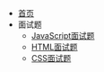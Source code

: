 * [首页](home/index)
* 面试题
    * [JavaScript面试题](face/JavaScript)
    * [HTML面试题](face/HTML)
    * [CSS面试题](face/CSS)
